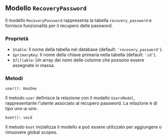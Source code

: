 ## Modello `RecoveryPassword`

Il modello `RecoveryPassword` rappresenta la tabella `recovery_password` e fornisce funzionalità per il recupero delle password.

### Proprietà

* `$table`: Il nome della tabella nel database (default: `'recovery_password'`).
* `$primaryKey`: Il nome della chiave primaria nella tabella (default: `'id'`).
* `$fillable`: Un array dei nomi delle colonne che possono essere assegnate in massa.

### Metodi

```
user(): HasOne
```
Il metodo `user` definisce la relazione con il modello `UsersModel`, rappresentante l'utente associato al recupero password. La relazione è di tipo uno-a-uno.

```
boot(): void
```
Il metodo `boot` inizializza il modello e può essere utilizzato per aggiungere o rimuovere global scopes.
